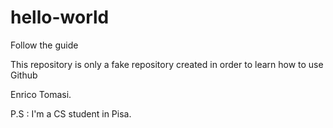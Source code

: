 # hello-world
Follow the guide

This repository is only a fake repository created in order to learn how to use Github

Enrico Tomasi.

P.S : I'm a CS student in Pisa.
